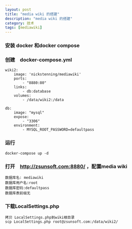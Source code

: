 ```yaml
---
layout: post
title: "media wiki 的搭建"
description: "media wiki 的搭建"
category: 技术
tags: [mediawiki]
---
```


### 安装 docker 和docker compose

### 创建　docker-compose.yml

```
wiki2:
    image: 'nickstenning/mediawiki'
    ports:
        - "8880:80"
    links:
        - db:database
    volumes:
        - /data/wiki2:/data

db:
    image: "mysql"
    expose:
        - "3306"
    environment:
        - MYSQL_ROOT_PASSWORD=defaultpass
```

### 运行

```
docker-compose up -d
```

### 打开　http://zsunsoft.com:8880/ ，配置media wiki

```
数据库名: mediawiki
数据库用户名:root
数据库密码:defaultpass
数据库表前缀无
```

### 下载LocalSettings.php

```
拷贝 LocalSettings.php到wiki根目录
scp LocalSettings.php root@zsunsoft.com:/data/wiki2/
```